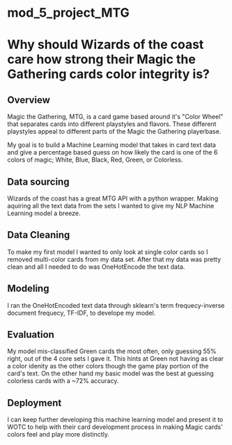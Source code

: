 # mod_5_project_MTG

# Why should Wizards of the coast care how strong their Magic the Gathering cards color integrity is?


## Overview
Magic the Gathering, MTG, is a card game based around it's "Color Wheel" that separates cards into different
playstyles and flavors. These different playstyles appeal to different parts of the Magic the Gathering
playerbase.

My goal is to build a Machine Learning model that takes in card text data and give a percentage based guess
on how likely the card is one of the 6 colors of magic; White, Blue, Black, Red, Green, or Colorless.

## Data sourcing
Wizards of the coast has a great MTG API with a python wrapper. Making aquiring all the text data from the sets I wanted to give my NLP Machine Learning model a breeze.

## Data Cleaning
To make my first model I wanted to only look at single color cards so I removed multi-color cards from my data set. After that my data was pretty clean and all I needed to do was OneHotEncode the text data.

## Modeling
I ran the OneHotEncoded text data through sklearn's term frequecy-inverse document frequecy, TF-IDF, to develope my model.

## Evaluation
My model mis-classified Green cards the most often, only guessing 55% right, out of the 4 core sets I gave it. This hints at Green not having as clear a color idenity as the other colors though the game play portion of the card's text. On the other hand my basic model was the best at guessing colorless cards with a ~72% accuracy.

## Deployment
I can keep further developing this machine learning model and present it to WOTC to help with their card development process in making Magic cards' colors feel and play more distinctly. 
